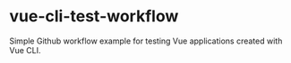 # vue-cli-test-workflow

Simple Github workflow example for testing Vue applications created with Vue CLI.
